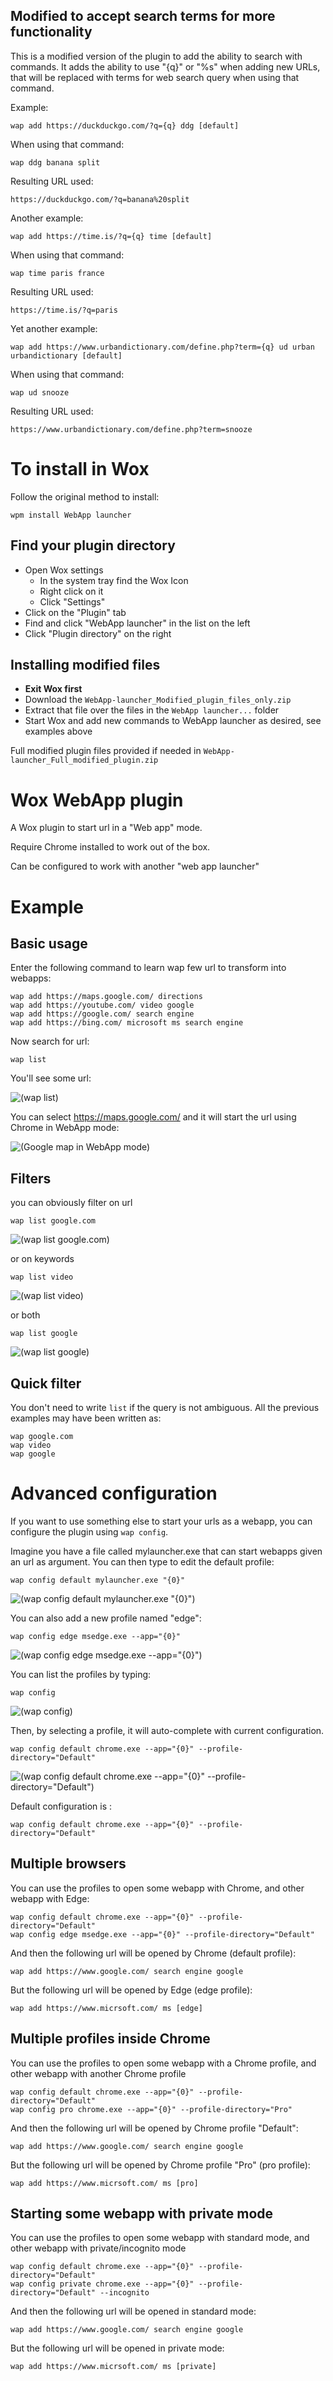 ## Modified to accept search terms for more functionality
This is a modified version of the plugin to add the ability to search with commands.
It adds the ability to use "{q}" or "%s" when adding new URLs, that will be replaced with terms for web search query when using that command.

Example:
```
wap add https://duckduckgo.com/?q={q} ddg [default]
```
When using that command:
```
wap ddg banana split
```
Resulting URL used:
```
https://duckduckgo.com/?q=banana%20split
```

Another example:
```
wap add https://time.is/?q={q} time [default]
```
When using that command:
```
wap time paris france
```
Resulting URL used:
```
https://time.is/?q=paris
```

Yet another example:
```
wap add https://www.urbandictionary.com/define.php?term={q} ud urban urbandictionary [default]
```
When using that command:
```
wap ud snooze
```
Resulting URL used:
```
https://www.urbandictionary.com/define.php?term=snooze
```

# To install in Wox

Follow the original method to install:

```
wpm install WebApp launcher
```
## Find your plugin directory
- Open Wox settings
  - In the system tray find the Wox Icon
  - Right click on it
  - Click "Settings"
- Click on the "Plugin" tab
- Find and click "WebApp launcher" in the list on the left
- Click "Plugin directory" on the right

## Installing modified files
- **Exit Wox first**
- Download the `WebApp-launcher_Modified_plugin_files_only.zip`
- Extract that file over the files in the `WebApp launcher...` folder
- Start Wox and add new commands to WebApp launcher as desired, see examples above

Full modified plugin files provided if needed in `WebApp-launcher_Full_modified_plugin.zip`

# Wox WebApp plugin

A Wox plugin to start url in a "Web app" mode.

Require Chrome installed to work out of the box.

Can be configured to work with another "web app launcher"

# Example 

## Basic usage

Enter the following command to learn wap few url to transform into webapps:

```
wap add https://maps.google.com/ directions
wap add https://youtube.com/ video google
wap add https://google.com/ search engine
wap add https://bing.com/ microsoft ms search engine
```

Now search for url:

```
wap list
```

You'll see some url:

![(wap list)](doc/01-wap-list.png)

You can select https://maps.google.com/ and it will start the url using Chrome in WebApp mode:

![(Google map in WebApp mode)](doc/02-google-map-webapp-mode.png)

## Filters

you can obviously filter on url

```
wap list google.com
```

![(wap list google.com)](doc/03-wap-list-google-com.png)

or on keywords

```
wap list video
```

![(wap list video)](doc/04-wap-list-video.png)

or both

```
wap list google
```

![(wap list google)](doc/05-wap-list-google.png)


## Quick filter

You don't need to write `list` if the query is not ambiguous. All the previous examples may have been written as:

```
wap google.com
wap video
wap google
```

# Advanced configuration

If you want to use something else to start your urls as a webapp, you can configure the plugin using `wap config`.

Imagine you have a file called mylauncher.exe that can start webapps given an url as argument. You can then type to edit the default profile:

```
wap config default mylauncher.exe "{0}"
```
![(wap config default mylauncher.exe "{0}")](doc/06-wap-config-mylauncher.png)

You can also add a new profile named "edge":

```
wap config edge msedge.exe --app="{0}"
```
![(wap config edge msedge.exe --app="{0}")](doc/07-wap-config-edge.png)

You can list the profiles by typing:

```
wap config
```
![(wap config)](doc/08-wap-config.png)

Then, by selecting a profile, it will auto-complete with current configuration.

```
wap config default chrome.exe --app="{0}" --profile-directory="Default"
```
![(wap config default chrome.exe --app="{0}" --profile-directory="Default")](doc/09-wap-config-default.png)

Default configuration is :
```
wap config default chrome.exe --app="{0}" --profile-directory="Default"
```
## Multiple browsers

You can use the profiles to open some webapp with Chrome, and other webapp with Edge:

```
wap config default chrome.exe --app="{0}" --profile-directory="Default"
wap config edge msedge.exe --app="{0}" --profile-directory="Default"
```

And then the following url will be opened by Chrome (default profile):
```
wap add https://www.google.com/ search engine google
```

But the following url will be opened by Edge (edge profile):
```
wap add https://www.micrsoft.com/ ms [edge]
```

## Multiple profiles inside Chrome

You can use the profiles to open some webapp with a Chrome profile, and other webapp with another Chrome profile

```
wap config default chrome.exe --app="{0}" --profile-directory="Default"
wap config pro chrome.exe --app="{0}" --profile-directory="Pro"
```

And then the following url will be opened by Chrome profile "Default":
```
wap add https://www.google.com/ search engine google
```

But the following url will be opened by Chrome profile "Pro" (pro profile):
```
wap add https://www.micrsoft.com/ ms [pro]
```

## Starting some webapp with private mode

You can use the profiles to open some webapp with standard mode, and other webapp with private/incognito mode

```
wap config default chrome.exe --app="{0}" --profile-directory="Default"
wap config private chrome.exe --app="{0}" --profile-directory="Default" --incognito
```

And then the following url will be opened in standard mode:
```
wap add https://www.google.com/ search engine google
```

But the following url will be opened in private mode:
```
wap add https://www.micrsoft.com/ ms [private]
```
